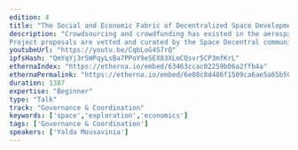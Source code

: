```yaml
---
edition: 4
title: "The Social and Economic Fabric of Decentralized Space Development"
description: "Crowdsourcing and crowdfunding has existed in the aerospace industry for decades, although usually they occur independent from one another. With the advent of cryptoeconomics, incentive systems can be designed that synergize crowdsourcing and crowdfunding in new ways to enable mass coordination in open source space development. Space Decentral is a DAO building a citizen-led space agency, with a novel governance model and ultimate goal of bringing humanity together to collectively accomplish the impossible.
Project proposals are vetted and curated by the Space Decentral community, with curation leading towards project activation for volunteer-driven crowdsourcing. Ethical complications arise when volunteers help bootstrap for-profit entities without legal protections in place for ownership. To solve for this, Space Decentral's projects will use a tokenized task management system built on top of Aragon, that will track individual work contributions. By participating in Space Decentral, the expectation is: should a nascent mission spin-off into a new entity (such as a child DAO) each individual’s stake will be measured by the non-transferable tokens collected, which will be transparently accounted for on Ethereum. This new collaborative model is generic and can be applicable to any organization that wants to combine crowdsourcing and crowdfunding."
youtubeUrl: "https://youtu.be/CqbLoG4S7rQ"
ipfsHash: "QmYqYj3r5WPqyLsBa7PPoY9eSEX83XLmCQsvr5CP3mfKrL"
ethernaIndex: "https://etherna.io/embed/63463ccac02259b06a2ffb4a"
ethernaPermalink: "https://etherna.io/embed/6e08c8d486f1509ca6ae5a65b50f27ee6107b5ca5e976b5a25bfa2e124b43868"
duration: 1387
expertise: "Beginner"
type: "Talk"
track: "Governance & Coordination"
keywords: ['space','exploration','economics']
tags: ['Governance & Coordination']
speakers: ['Yalda Mousavinia']
---
```


